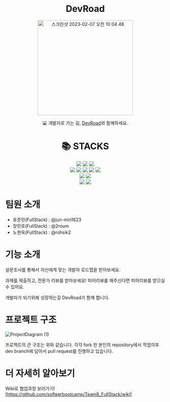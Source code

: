 
<div align=center>
  <h1>DevRoad</h1>
<img width="300" alt="스크린샷 2023-02-07 오전 10 04 48" src="https://user-images.githubusercontent.com/37894908/217122572-2e6b7791-9bf2-4fae-926f-c433dedde8a3.png">
  
  <p>💻 개발자로 가는 길, <a href = "https://devRoad.site" target=_blnak>DevRoad</a>와 함께하세요.</p>
</div>


<div align=center><h1>📚 STACKS</h1></div>

<div align=center> 
  <img src="https://img.shields.io/badge/java-007396?style=for-the-badge&logo=java&logoColor=white"> 
  <img src="https://img.shields.io/badge/mysql-4479A1?style=for-the-badge&logo=mysql&logoColor=white"> 
  <img src="https://img.shields.io/badge/spring-6DB33F?style=for-the-badge&logo=spring&logoColor=white"> 
  <br>
  
  <img src="https://img.shields.io/badge/html5-E34F26?style=for-the-badge&logo=html5&logoColor=white"> 
  <img src="https://img.shields.io/badge/css-1572B6?style=for-the-badge&logo=css3&logoColor=white"> 
  <img src="https://img.shields.io/badge/javascript-F7DF1E?style=for-the-badge&logo=javascript&logoColor=black"> 
  <img src="https://img.shields.io/badge/Vue.js-35495E?style=for-the-badge&logo=jquery&logoColor=white">
  <img src="https://img.shields.io/badge/bootstrap-7952B3?style=for-the-badge&logo=bootstrap&logoColor=white">
  
  <br>

  <img src="https://img.shields.io/badge/linux-FCC624?style=for-the-badge&logo=linux&logoColor=black"> 
  <img src="https://img.shields.io/badge/amazonaws-232F3E?style=for-the-badge&logo=amazonaws&logoColor=white"> 
  <br>
  
  <img src="https://img.shields.io/badge/github-181717?style=for-the-badge&logo=github&logoColor=white">
  <img src="https://img.shields.io/badge/git-F05032?style=for-the-badge&logo=git&logoColor=white">
  <br>
</div>


# 팀원 소개
- 유준민(FullStack) : @jun-min1623
- 장민호(FullStack) : @2roum
- 노현욱(FullStack) : @rohsik2

# 기능 소개
설문조사를 통해서 자신에게 맞는 개발자 로드맵을 받아보세요.

과제를 제출하고, 전문가 리뷰를 받아보세요! 피어리뷰를 해주신다면 피어리뷰를 받으실 수 있어요.

개발자가 되기위해 성장하는길 DevRoad가 함께 합니다.




# 프로젝트 구조

![ProjectDiagram (1)](https://user-images.githubusercontent.com/37894908/217138941-c24909fd-a859-4414-b74a-ea2bbc3cbe61.jpg)


프로젝트의 큰 구조는 위와 같습니다. 각각 fork 한 본인의 repository에서 작업이후 dev branch에 담아서 pull request를 진행하고 있습니다.


# 더 자세히 알아보기
Wiki로 협업과정 보러가기! [https://github.com/softeerbootcamp/Team8_FullStack/wiki]
